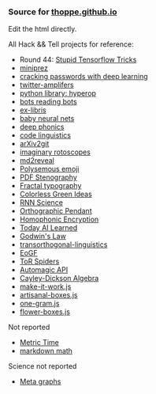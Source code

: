 ### Source for [thoppe.github.io](http://thoppe.github.io/)

Edit the html directly.

All Hack && Tell projects for reference:

+ Round 44: [Stupid Tensorflow Tricks](https://medium.com/towards-data-science/stupid-tensorflow-tricks-3a837194b7a0)
+ [miniprez](https://github.com/thoppe/miniprez)
+ [cracking passwords with deep learning](https://github.com/thoppe/5baa61e4c9b93f3f0682250b6cf8331b7ee68fd8)
+ [twitter-amplifers](https://github.com/thoppe/presentation-twitter-amplifers)
+ [python library: hyperop](https://github.com/thoppe/presentation-twitter-amplifers)
+ [bots reading bots](https://github.com/thoppe/bots-reading-bots)
+ [ex-libris](https://github.com/thoppe/ex-libris)
+ [baby neural nets](https://github.com/thoppe/baby_neural_nets)
+ [deep phonics](https://github.com/thoppe/deep-phonics)
+ [code linguistics](https://github.com/thoppe/code-linguistics)
+ [arXiv2git](https://github.com/thoppe/arXiv2git)
+ [imaginary rotoscopes](https://github.com/thoppe/imaginary_rotoscopes)
+ [md2reveal](https://github.com/thoppe/md2reveal)
+ [Polysemous emoji](https://github.com/thoppe/polysemous-emoji)
+ [PDF Stenography](https://github.com/thoppe/PDF_steganography)
+ [Fractal typography](https://github.com/thoppe/fractal_typography)
+ [Colorless Green Ideas](https://github.com/thoppe/Colorless-Green-Ideas)
+ [RNN Science](https://github.com/thoppe/RNN_science_titles)
+ [Orthographic Pendant](https://github.com/thoppe/orthographic-pedant)
+ [Homophonic Encryption](https://github.com/thoppe/homophonic-encryption)
+ [Today AI Learned](https://github.com/thoppe/today-AI-learned)
+ [Godwin's Law](https://github.com/thoppe/godwins_law)
+ [transorthogonal-linguistics](https://github.com/thoppe/transorthogonal-linguistics)
+ [EoGF](https://github.com/thoppe/Encyclopedia-of-Finite-Graphs)
+ [ToR Spiders](https://github.com/thoppe/tor_spiders)
+ [Automagic API](https://github.com/thoppe/automagic-api)
+ [Cayley-Dickson Algebra](https://github.com/thoppe/Cayley-Dickson)
+ [make-it-work.js](https://github.com/thoppe/make-it-work.js)
+ [artisanal-boxes.js](https://github.com/thoppe/artisanal-boxes.js)
+ [one-gram.js](http://thoppe.github.io/one_gram.js/)
+ [flower-boxes.js](https://github.com/thoppe/flower-boxes.js)

Not reported

+ [Metric Time](https://github.com/thoppe/Metric_Time)
+ [markdown math](https://github.com/thoppe/markdown_math)


Science not reported

+ [Meta graphs](https://github.com/thoppe/meta-graph)
